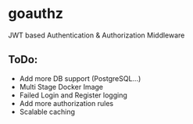 # goauthz
JWT based Authentication & Authorization Middleware

## ToDo:
* Add more DB support (PostgreSQL...)
* Multi Stage Docker Image
* Failed Login and Register logging
* Add more authorization rules
* Scalable caching
